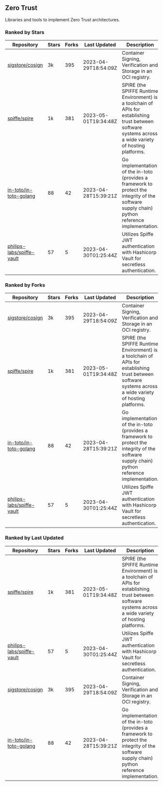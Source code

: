 ## Zero Trust

Libraries and tools to implement Zero Trust architectures.

### Ranked by Stars

| Repository | Stars | Forks | Last Updated | Description | 
|------------|-------|-------|--------------|-------------|
| [sigstore/cosign](https://github.com/sigstore/cosign) | 3k | 395 | 2023-04-29T18:54:09Z |  Container Signing, Verification and Storage in an OCI registry. |
| [spiffe/spire](https://github.com/spiffe/spire) | 1k | 381 | 2023-05-01T19:34:48Z |  SPIRE (the SPIFFE Runtime Environment) is a toolchain of APIs for establishing trust between software systems across a wide variety of hosting platforms. |
| [in-toto/in-toto-golang](https://github.com/in-toto/in-toto-golang) | 88 | 42 | 2023-04-28T15:39:21Z |  Go implementation of the in-toto (provides a framework to protect the integrity of the software supply chain) python reference implementation. |
| [philips-labs/spiffe-vault](https://github.com/philips-labs/spiffe-vault) | 57 | 5 | 2023-04-30T01:25:44Z |  Utilizes Spiffe JWT authentication with Hashicorp Vault for secretless authentication. |

### Ranked by Forks

| Repository | Stars | Forks | Last Updated | Description | 
|------------|-------|-------|--------------|-------------|
| [sigstore/cosign](https://github.com/sigstore/cosign) | 3k | 395 | 2023-04-29T18:54:09Z |  Container Signing, Verification and Storage in an OCI registry. |
| [spiffe/spire](https://github.com/spiffe/spire) | 1k | 381 | 2023-05-01T19:34:48Z |  SPIRE (the SPIFFE Runtime Environment) is a toolchain of APIs for establishing trust between software systems across a wide variety of hosting platforms. |
| [in-toto/in-toto-golang](https://github.com/in-toto/in-toto-golang) | 88 | 42 | 2023-04-28T15:39:21Z |  Go implementation of the in-toto (provides a framework to protect the integrity of the software supply chain) python reference implementation. |
| [philips-labs/spiffe-vault](https://github.com/philips-labs/spiffe-vault) | 57 | 5 | 2023-04-30T01:25:44Z |  Utilizes Spiffe JWT authentication with Hashicorp Vault for secretless authentication. |

### Ranked by Last Updated

| Repository | Stars | Forks | Last Updated | Description | 
|------------|-------|-------|--------------|-------------|
| [spiffe/spire](https://github.com/spiffe/spire) | 1k | 381 | 2023-05-01T19:34:48Z |  SPIRE (the SPIFFE Runtime Environment) is a toolchain of APIs for establishing trust between software systems across a wide variety of hosting platforms. |
| [philips-labs/spiffe-vault](https://github.com/philips-labs/spiffe-vault) | 57 | 5 | 2023-04-30T01:25:44Z |  Utilizes Spiffe JWT authentication with Hashicorp Vault for secretless authentication. |
| [sigstore/cosign](https://github.com/sigstore/cosign) | 3k | 395 | 2023-04-29T18:54:09Z |  Container Signing, Verification and Storage in an OCI registry. |
| [in-toto/in-toto-golang](https://github.com/in-toto/in-toto-golang) | 88 | 42 | 2023-04-28T15:39:21Z |  Go implementation of the in-toto (provides a framework to protect the integrity of the software supply chain) python reference implementation. |

